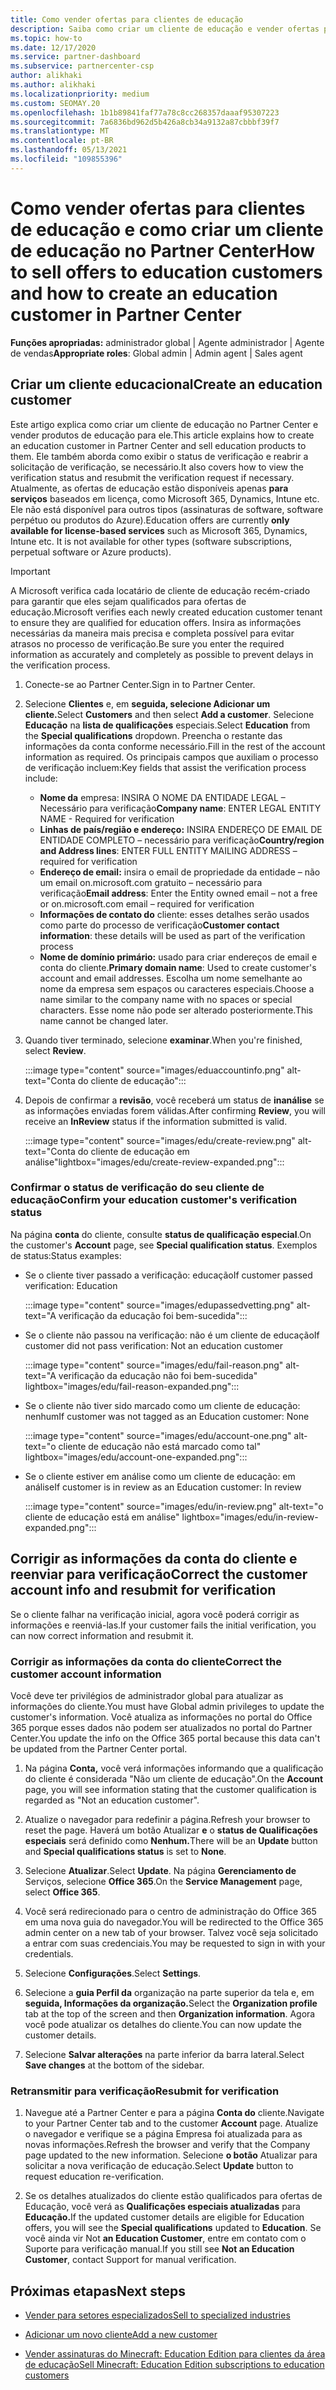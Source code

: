 ```yaml
---
title: Como vender ofertas para clientes de educação
description: Saiba como criar um cliente de educação e vender ofertas para ele Partner Center. Inclui a confirmação do status de verificação para seu cliente de educação.
ms.topic: how-to
ms.date: 12/17/2020
ms.service: partner-dashboard
ms.subservice: partnercenter-csp
author: alikhaki
ms.author: alikhaki
ms.localizationpriority: medium
ms.custom: SEOMAY.20
ms.openlocfilehash: 1b1b89841faf77a78c8cc268357daaaf95307223
ms.sourcegitcommit: 7a6836bd962d5b426a8cb34a9132a87cbbbf39f7
ms.translationtype: MT
ms.contentlocale: pt-BR
ms.lasthandoff: 05/13/2021
ms.locfileid: "109855396"
---
```

# <a name="how-to-sell-offers-to-education-customers-and-how-to-create-an-education-customer-in-partner-center"></a><span data-ttu-id="a14d8-104">Como vender ofertas para clientes de educação e como criar um cliente de educação no Partner Center</span><span class="sxs-lookup"><span data-stu-id="a14d8-104">How to sell offers to education customers and how to create an education customer in Partner Center</span></span>

<span data-ttu-id="a14d8-105">**Funções apropriadas:** administrador global | Agente administrador | Agente de vendas</span><span class="sxs-lookup"><span data-stu-id="a14d8-105">**Appropriate roles**: Global admin | Admin agent | Sales agent</span></span>

## <a name="create-an-education-customer"></a><span data-ttu-id="a14d8-106">Criar um cliente educacional</span><span class="sxs-lookup"><span data-stu-id="a14d8-106">Create an education customer</span></span>

<span data-ttu-id="a14d8-107">Este artigo explica como criar um cliente de educação no Partner Center e vender produtos de educação para ele.</span><span class="sxs-lookup"><span data-stu-id="a14d8-107">This article explains how to create an education customer in Partner Center and sell education products to them.</span></span> <span data-ttu-id="a14d8-108">Ele também aborda como exibir o status de verificação e reabrir a solicitação de verificação, se necessário.</span><span class="sxs-lookup"><span data-stu-id="a14d8-108">It also covers how to view the verification status and resubmit the verification request if necessary.</span></span> <span data-ttu-id="a14d8-109">Atualmente, as ofertas de educação estão disponíveis apenas **para serviços** baseados em licença, como Microsoft 365, Dynamics, Intune etc. Ele não está disponível para outros tipos (assinaturas de software, software perpétuo ou produtos do Azure).</span><span class="sxs-lookup"><span data-stu-id="a14d8-109">Education offers are currently **only available for license-based services** such as Microsoft 365, Dynamics, Intune etc. It is not available for other types (software subscriptions, perpetual software or Azure products).</span></span>

> [!IMPORTANT]
> <span data-ttu-id="a14d8-110">A Microsoft verifica cada locatário de cliente de educação recém-criado para garantir que eles sejam qualificados para ofertas de educação.</span><span class="sxs-lookup"><span data-stu-id="a14d8-110">Microsoft verifies each newly created education customer tenant to ensure they are qualified for education offers.</span></span>  <span data-ttu-id="a14d8-111">Insira as informações necessárias da maneira mais precisa e completa possível para evitar atrasos no processo de verificação.</span><span class="sxs-lookup"><span data-stu-id="a14d8-111">Be sure you enter the required information as accurately and completely as possible to prevent delays in the verification process.</span></span>

1. <span data-ttu-id="a14d8-112">Conecte-se ao Partner Center.</span><span class="sxs-lookup"><span data-stu-id="a14d8-112">Sign in to Partner Center.</span></span>

2. <span data-ttu-id="a14d8-113">Selecione **Clientes** e, em **seguida, selecione Adicionar um cliente.**</span><span class="sxs-lookup"><span data-stu-id="a14d8-113">Select **Customers** and then select **Add a customer**.</span></span> <span data-ttu-id="a14d8-114">Selecione **Educação** na **lista de qualificações** especiais.</span><span class="sxs-lookup"><span data-stu-id="a14d8-114">Select **Education** from the **Special qualifications** dropdown.</span></span>  <span data-ttu-id="a14d8-115">Preencha o restante das informações da conta conforme necessário.</span><span class="sxs-lookup"><span data-stu-id="a14d8-115">Fill in the rest of the account information as required.</span></span>  <span data-ttu-id="a14d8-116">Os principais campos que auxiliam o processo de verificação incluem:</span><span class="sxs-lookup"><span data-stu-id="a14d8-116">Key fields that assist the verification process include:</span></span>

   - <span data-ttu-id="a14d8-117">**Nome da** empresa: INSIRA O NOME DA ENTIDADE LEGAL – Necessário para verificação</span><span class="sxs-lookup"><span data-stu-id="a14d8-117">**Company name**: ENTER LEGAL ENTITY NAME - Required for verification</span></span>
   - <span data-ttu-id="a14d8-118">**Linhas de país/região e endereço:** INSIRA ENDEREÇO DE EMAIL DE ENTIDADE COMPLETO – necessário para verificação</span><span class="sxs-lookup"><span data-stu-id="a14d8-118">**Country/region and Address lines**: ENTER FULL ENTITY MAILING ADDRESS – required for verification</span></span>
   - <span data-ttu-id="a14d8-119">**Endereço de email:** insira o email de propriedade da entidade – não um email on.microsoft.com gratuito – necessário para verificação</span><span class="sxs-lookup"><span data-stu-id="a14d8-119">**Email address**:  Enter the Entity owned email – not a free or on.microsoft.com email – required for verification</span></span>
   - <span data-ttu-id="a14d8-120">**Informações de contato do** cliente: esses detalhes serão usados como parte do processo de verificação</span><span class="sxs-lookup"><span data-stu-id="a14d8-120">**Customer contact information**: these details will be used as part of the verification process</span></span>
   - <span data-ttu-id="a14d8-121">**Nome de domínio primário:** usado para criar endereços de email e conta do cliente.</span><span class="sxs-lookup"><span data-stu-id="a14d8-121">**Primary domain name**:  Used to create customer's account and email addresses.</span></span>  <span data-ttu-id="a14d8-122">Escolha um nome semelhante ao nome da empresa sem espaços ou caracteres especiais.</span><span class="sxs-lookup"><span data-stu-id="a14d8-122">Choose a name similar to the company name with no spaces or special characters.</span></span>  <span data-ttu-id="a14d8-123">Esse nome não pode ser alterado posteriormente.</span><span class="sxs-lookup"><span data-stu-id="a14d8-123">This name cannot be changed later.</span></span>

3. <span data-ttu-id="a14d8-124">Quando tiver terminado, selecione **examinar**.</span><span class="sxs-lookup"><span data-stu-id="a14d8-124">When you're finished, select **Review**.</span></span>

   :::image type="content" source="images/eduaccountinfo.png" alt-text="Conta do cliente de educação":::

4. <span data-ttu-id="a14d8-126">Depois de confirmar a **revisão**, você receberá um status de **inanálise** se as informações enviadas forem válidas.</span><span class="sxs-lookup"><span data-stu-id="a14d8-126">After confirming **Review**, you will receive an **InReview** status if the information submitted is valid.</span></span> 

    :::image type="content" source="images/edu/create-review.png" alt-text="Conta do cliente de educação em análise"lightbox="images/edu/create-review-expanded.png":::

### <a name="confirm-your-education-customers-verification-status"></a><span data-ttu-id="a14d8-128">Confirmar o status de verificação do seu cliente de educação</span><span class="sxs-lookup"><span data-stu-id="a14d8-128">Confirm your education customer's verification status</span></span>

<span data-ttu-id="a14d8-129">Na página **conta** do cliente, consulte **status de qualificação especial**.</span><span class="sxs-lookup"><span data-stu-id="a14d8-129">On the customer's **Account** page, see **Special qualification status**.</span></span>
<span data-ttu-id="a14d8-130">Exemplos de status:</span><span class="sxs-lookup"><span data-stu-id="a14d8-130">Status examples:</span></span>

- <span data-ttu-id="a14d8-131">Se o cliente tiver passado a verificação: educação</span><span class="sxs-lookup"><span data-stu-id="a14d8-131">If customer passed verification:  Education</span></span>

   :::image type="content" source="images/edupassedvetting.png" alt-text="A verificação da educação foi bem-sucedida":::

- <span data-ttu-id="a14d8-133">Se o cliente não passou na verificação: não é um cliente de educação</span><span class="sxs-lookup"><span data-stu-id="a14d8-133">If customer did not pass verification:  Not an education customer</span></span>

   :::image type="content" source="images/edu/fail-reason.png" alt-text="A verificação da educação não foi bem-sucedida" lightbox="images/edu/fail-reason-expanded.png":::

- <span data-ttu-id="a14d8-135">Se o cliente não tiver sido marcado como um cliente de educação: nenhum</span><span class="sxs-lookup"><span data-stu-id="a14d8-135">If customer was not tagged as an Education customer:  None</span></span>

   :::image type="content" source="images/edu/account-one.png" alt-text="o cliente de educação não está marcado como tal" lightbox="images/edu/account-one-expanded.png":::

- <span data-ttu-id="a14d8-137">Se o cliente estiver em análise como um cliente de educação: em análise</span><span class="sxs-lookup"><span data-stu-id="a14d8-137">If customer is in review as an Education customer: In review</span></span>

    :::image type="content" source="images/edu/in-review.png" alt-text="o cliente de educação está em análise" lightbox="images/edu/in-review-expanded.png":::

## <a name="correct-the-customer-account-info-and-resubmit-for-verification"></a><span data-ttu-id="a14d8-139">Corrigir as informações da conta do cliente e reenviar para verificação</span><span class="sxs-lookup"><span data-stu-id="a14d8-139">Correct the customer account info and resubmit for verification</span></span>

<span data-ttu-id="a14d8-140">Se o cliente falhar na verificação inicial, agora você poderá corrigir as informações e reenviá-las.</span><span class="sxs-lookup"><span data-stu-id="a14d8-140">If your customer fails the initial verification, you can now correct information and resubmit it.</span></span>

### <a name="correct-the-customer-account-information"></a><span data-ttu-id="a14d8-141">Corrigir as informações da conta do cliente</span><span class="sxs-lookup"><span data-stu-id="a14d8-141">Correct the customer account information</span></span>

<span data-ttu-id="a14d8-142">Você deve ter privilégios de administrador global para atualizar as informações do cliente.</span><span class="sxs-lookup"><span data-stu-id="a14d8-142">You must have Global admin privileges to update the customer's information.</span></span> <span data-ttu-id="a14d8-143">Você atualiza as informações no portal do Office 365 porque esses dados não podem ser atualizados no portal do Partner Center.</span><span class="sxs-lookup"><span data-stu-id="a14d8-143">You update the info on the Office 365 portal because this data can't be updated from the Partner Center portal.</span></span>

1. <span data-ttu-id="a14d8-144">Na página **Conta,** você verá informações informando que a qualificação do cliente é considerada "Não um cliente de educação".</span><span class="sxs-lookup"><span data-stu-id="a14d8-144">On the **Account** page, you will see information stating that the customer qualification is regarded as "Not an education customer".</span></span>

2. <span data-ttu-id="a14d8-145">Atualize o navegador para redefinir a página.</span><span class="sxs-lookup"><span data-stu-id="a14d8-145">Refresh your browser to reset the page.</span></span> <span data-ttu-id="a14d8-146">Haverá um botão Atualizar **e** o **status de Qualificações especiais** será definido como **Nenhum.**</span><span class="sxs-lookup"><span data-stu-id="a14d8-146">There will be an **Update** button and **Special qualifications status** is set to **None**.</span></span>

3. <span data-ttu-id="a14d8-147">Selecione **Atualizar**.</span><span class="sxs-lookup"><span data-stu-id="a14d8-147">Select **Update**.</span></span> <span data-ttu-id="a14d8-148">Na página **Gerenciamento de** Serviços, selecione **Office 365**.</span><span class="sxs-lookup"><span data-stu-id="a14d8-148">On the **Service Management** page, select **Office 365**.</span></span>

4. <span data-ttu-id="a14d8-149">Você será redirecionado para o centro de administração do Office 365 em uma nova guia do navegador.</span><span class="sxs-lookup"><span data-stu-id="a14d8-149">You will be redirected to the Office 365 admin center on a new tab of your browser.</span></span> <span data-ttu-id="a14d8-150">Talvez você seja solicitado a entrar com suas credenciais.</span><span class="sxs-lookup"><span data-stu-id="a14d8-150">You may be requested to sign in with your credentials.</span></span>

5. <span data-ttu-id="a14d8-151">Selecione **Configurações**.</span><span class="sxs-lookup"><span data-stu-id="a14d8-151">Select **Settings**.</span></span>

6. <span data-ttu-id="a14d8-152">Selecione a **guia Perfil da** organização na parte superior da tela e, em **seguida, Informações da organização.**</span><span class="sxs-lookup"><span data-stu-id="a14d8-152">Select the **Organization profile** tab at the top of the screen and then **Organization information**.</span></span> <span data-ttu-id="a14d8-153">Agora você pode atualizar os detalhes do cliente.</span><span class="sxs-lookup"><span data-stu-id="a14d8-153">You can now update the customer details.</span></span>

7. <span data-ttu-id="a14d8-154">Selecione **Salvar alterações** na parte inferior da barra lateral.</span><span class="sxs-lookup"><span data-stu-id="a14d8-154">Select **Save changes** at the bottom of the sidebar.</span></span>  

### <a name="resubmit-for-verification"></a><span data-ttu-id="a14d8-155">Retransmitir para verificação</span><span class="sxs-lookup"><span data-stu-id="a14d8-155">Resubmit for verification</span></span>

1. <span data-ttu-id="a14d8-156">Navegue até a Partner Center e para a página **Conta do** cliente.</span><span class="sxs-lookup"><span data-stu-id="a14d8-156">Navigate to your Partner Center tab and to the customer **Account** page.</span></span> <span data-ttu-id="a14d8-157">Atualize o navegador e verifique se a página Empresa foi atualizada para as novas informações.</span><span class="sxs-lookup"><span data-stu-id="a14d8-157">Refresh the browser and verify that the Company page updated to the new information.</span></span> <span data-ttu-id="a14d8-158">Selecione **o botão** Atualizar para solicitar a nova verificação de educação.</span><span class="sxs-lookup"><span data-stu-id="a14d8-158">Select **Update** button to request education re-verification.</span></span>

2. <span data-ttu-id="a14d8-159">Se os detalhes atualizados do cliente estão qualificados para ofertas de Educação, você verá as **Qualificações especiais atualizadas** para **Educação.**</span><span class="sxs-lookup"><span data-stu-id="a14d8-159">If the updated customer details are eligible for Education offers, you will see the **Special qualifications** updated to **Education**.</span></span> <span data-ttu-id="a14d8-160">Se você ainda vir Not **an Education Customer**, entre em contato com o Suporte para verificação manual.</span><span class="sxs-lookup"><span data-stu-id="a14d8-160">If you still see **Not an Education Customer**, contact Support for manual verification.</span></span>

## <a name="next-steps"></a><span data-ttu-id="a14d8-161">Próximas etapas</span><span class="sxs-lookup"><span data-stu-id="a14d8-161">Next steps</span></span>

- [<span data-ttu-id="a14d8-162">Vender para setores especializados</span><span class="sxs-lookup"><span data-stu-id="a14d8-162">Sell to specialized industries</span></span>](get-special-pricing-for-offers.md)

- [<span data-ttu-id="a14d8-163">Adicionar um novo cliente</span><span class="sxs-lookup"><span data-stu-id="a14d8-163">Add a new customer</span></span>](add-a-new-customer.md)

- [<span data-ttu-id="a14d8-164">Vender assinaturas do Minecraft: Education Edition para clientes da área de educação</span><span class="sxs-lookup"><span data-stu-id="a14d8-164">Sell Minecraft: Education Edition subscriptions to education customers</span></span>](minecraft-subscriptions.md)
